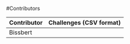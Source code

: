 
#Contributors

| Contributor | Challenges (CSV format) |
| ----------- | ----------------------- |
| Bissbert    |                         |